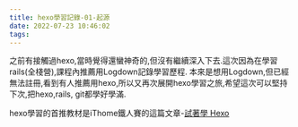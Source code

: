 ```yaml
---
title: hexo學習記錄-01-起源
date: 2022-07-23 10:46:02
tags:
---
```


之前有接觸過hexo,當時覺得還蠻神奇的,但沒有繼續深入下去.這次因為在學習rails(全棧營),課程內推薦用Logdown記錄學習歷程.
本來是想用Logdown,但已經無法註冊,看到有人推薦用hexo,所以又再次展開hexo學習之旅,希望這次可以堅持下次,把hexo,rails,
git都學好學滿.

hexo學習的首推教材是iThome鐵人賽的這篇文章-[試著學 Hexo](https://ithelp.ithome.com.tw/users/20119486/ironman/2944)

